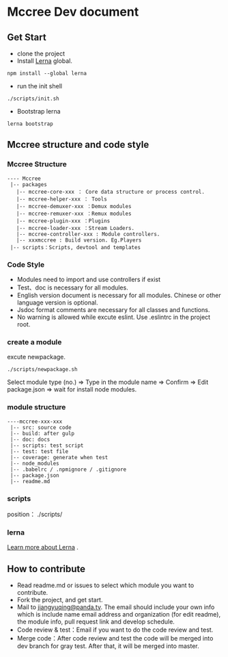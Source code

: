 # Mccree Dev document

## Get Start

- clone the project
- Install [Lerna](https://github.com/lerna/lerna) global.
```
npm install --global lerna
```
- run the init shell
```
./scripts/init.sh
```
- Bootstrap lerna
```
lerna bootstrap
```


## Mccree structure and code style

### Mccree Structure

```
---- Mccree
 |-- packages
   |-- mccree-core-xxx ： Core data structure or process control.
   |-- mccree-helper-xxx ： Tools
   |-- mccree-demuxer-xxx ：Demux modules
   |-- mccree-remuxer-xxx ：Remux modules
   |-- mccree-plugin-xxx ：Plugins
   |-- mccree-loader-xxx ：Stream Loaders.
   |-- mccree-controller-xxx : Module controllers.
   |-- xxxmccree : Build version. Eg.Players
 |-- scripts：Scripts, devtool and templates
```

###  Code Style

- Modules need to import and use controllers if exist
- Test、doc is necessary for all modules.
- English version document is necessary for all modules. Chinese or other language version is optional.
- Jsdoc format comments are necessary for all classes and functions.
- No warning is allowed while excute eslint. Use .eslintrc in the project root. 

### create a module

excute newpackage.

```
./scripts/newpackage.sh
```

Select module type (no.) => Type in the module name  => Confirm => Edit package.json => wait for install node modules.


### module structure

```
----mccree-xxx-xxx
 |-- src: source code
 |-- build: after gulp
 |-- doc: docs
 |-- scripts: test script
 |-- test: test file
 |-- coverage: generate when test
 |-- node_modules
 |-- .babelrc / .npmignore / .gitignore 
 |-- package.json 
 |-- readme.md 
```

### scripts
position： ./scripts/

### lerna
[Learn more about Lerna](https://github.com/lerna/lerna) .

## How to contribute
- Read readme.md or issues to select which module you want to contribute.
- Fork the project, and get start.
- Mail to jiangyuqing@panda.tv. The email should include your own info which is include name email address and organization (for edit readme), the module info, pull request link and develop schedule.
- Code review & test：Email if you want to do the code review and test.
- Merge code：After code review and test the code will be merged into dev branch for gray test. After that, it will be merged into master. 
